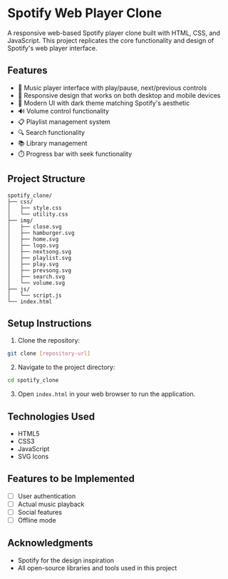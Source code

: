 # Spotify Web Player Clone

A responsive web-based Spotify player clone built with HTML, CSS, and JavaScript. This project replicates the core functionality and design of Spotify's web player interface.

## Features

- 🎵 Music player interface with play/pause, next/previous controls
- 📱 Responsive design that works on both desktop and mobile devices
- 🎨 Modern UI with dark theme matching Spotify's aesthetic
- 🔊 Volume control functionality
- 📋 Playlist management system
- 🔍 Search functionality
- 📚 Library management
- ⏱️ Progress bar with seek functionality

## Project Structure

```
spotify_clone/
├── css/
│   ├── style.css
│   └── utility.css
├── img/
│   ├── close.svg
│   ├── hamburger.svg
│   ├── home.svg
│   ├── logo.svg
│   ├── nextsong.svg
│   ├── playlist.svg
│   ├── play.svg
│   ├── prevsong.svg
│   ├── search.svg
│   └── volume.svg
├── js/
│   └── script.js
└── index.html
```

## Setup Instructions

1. Clone the repository:
```bash
git clone [repository-url]
```

2. Navigate to the project directory:
```bash
cd spotify_clone
```

3. Open `index.html` in your web browser to run the application.

## Technologies Used

- HTML5
- CSS3
- JavaScript
- SVG Icons

## Features to be Implemented

- [ ] User authentication
- [ ] Actual music playback
- [ ] Social features
- [ ] Offline mode

## Acknowledgments

- Spotify for the design inspiration
- All open-source libraries and tools used in this project 
